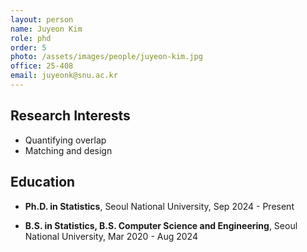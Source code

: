 ```yaml
---
layout: person
name: Juyeon Kim
role: phd
order: 5
photo: /assets/images/people/juyeon-kim.jpg
office: 25-408
email: juyeonk@snu.ac.kr
---
```


## Research Interests

* Quantifying overlap
* Matching and design



## Education

* **Ph.D. in Statistics**, Seoul National University, Sep 2024 - Present

* **B.S. in Statistics, B.S. Computer Science and Engineering**, Seoul National University, Mar 2020 - Aug 2024


